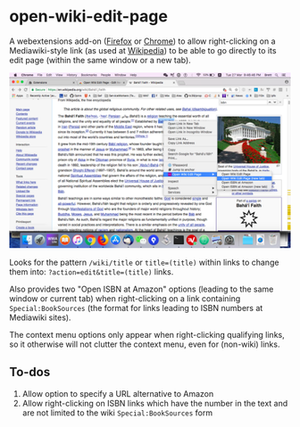 # open-wiki-edit-page

A webextensions add-on
([Firefox](https://addons.mozilla.org/en-US/firefox/addon/open-wiki-edit-page/)
or
[Chrome](https://chrome.google.com/webstore/detail/open-wiki-edit-page/bgkapcgalpheigeojpgjgomopmmdpgaj?hl=en-US))
to allow right-clicking on a Mediawiki-style link (as used at
[Wikipedia](https://wikipedia.org)) to be able to
go directly to its edit page (within the same window or a new tab).

![screenshot of usage](https://raw.githubusercontent.com/brettz9/open-wiki-edit-page/master/screenshots/Screen%20Shot%202018-03-27%20at%209.46.46%20PM.png)

Looks for the pattern `/wiki/title` or `title=(title)` within links
to change them into: `?action=edit&title=(title)` links.

Also provides two "Open ISBN at Amazon" options (leading
to the same window or current tab) when right-clicking on a link containing
`Special:BookSources` (the format for links leading to ISBN numbers
at Mediawiki sites).

The context menu options only appear when right-clicking qualifying links,
so it otherwise will not clutter the context menu, even for (non-wiki) links.

## To-dos

1. Allow option to specify a URL alternative to Amazon
1. Allow right-clicking on ISBN links which have the number in the text and
    are not limited to the wiki `Special:BookSources` form
